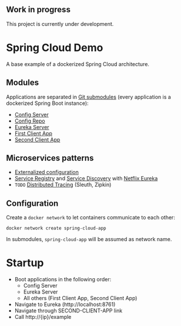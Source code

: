 ## Work in progress
This project is currently under development.

# Spring Cloud Demo

A base example of a dockerized Spring Cloud architecture.

## Modules

Applications are separated in [Git submodules](https://git-scm.com/book/en/v2/Git-Tools-Submodules) (every application is a dockerized Spring Boot instance):
- [Config Server](https://github.com/Vashy/SpringCloudDemoConfigServer/tree/master)
- [Config Repo](https://github.com/Vashy/SpringCloudConfigServerRepo/tree/master)
- [Eureka Server](https://github.com/Vashy/SpringCloudEurekaServer/tree/master)
- [First Client App](https://github.com/Vashy/SpringCloudDemoFirstClientApp/tree/master)
- [Second Client App](https://github.com/Vashy/SpringCloudDemoSecondClientApp/tree/master)

## Microservices patterns

- [Externalized configuration](https://microservices.io/patterns/externalized-configuration.html)
- [Service Registry](https://microservices.io/patterns/service-registry.html) and [Service Discovery](https://microservices.io/patterns/client-side-discovery.html) with [Netflix Eureka](https://github.com/Netflix/eureka)
- `TODO` [Distributed Tracing](https://microservices.io/patterns/observability/distributed-tracing.html) (Sleuth, Zipkin)

## Configuration

Create a `docker network` to let containers communicate to each other:

    docker network create spring-cloud-app

In submodules, `spring-cloud-app` will be assumed as network name.

# Startup

- Boot applications in the following order:
  - Config Server
  - Eureka Server
  - All others (First Client App, Second Client App)
- Navigate to Eureka (http://localhost:8761)
- Navigate through SECOND-CLIENT-APP link 
- Call http://{ip}/example

